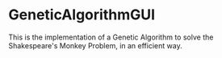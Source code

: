 # GeneticAlgorithmGUI
This is the implementation of a Genetic Algorithm to solve the Shakespeare's Monkey Problem, in an efficient way.
